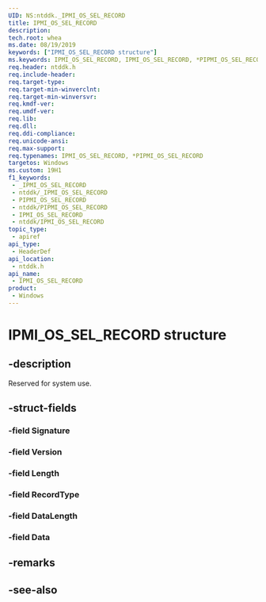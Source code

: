 ```yaml
---
UID: NS:ntddk._IPMI_OS_SEL_RECORD
title: IPMI_OS_SEL_RECORD
description: 
tech.root: whea
ms.date: 08/19/2019
keywords: ["IPMI_OS_SEL_RECORD structure"]
ms.keywords: IPMI_OS_SEL_RECORD, IPMI_OS_SEL_RECORD, *PIPMI_OS_SEL_RECORD,
req.header: ntddk.h
req.include-header: 
req.target-type: 
req.target-min-winverclnt: 
req.target-min-winversvr: 
req.kmdf-ver: 
req.umdf-ver: 
req.lib: 
req.dll: 
req.ddi-compliance: 
req.unicode-ansi: 
req.max-support: 
req.typenames: IPMI_OS_SEL_RECORD, *PIPMI_OS_SEL_RECORD
targetos: Windows
ms.custom: 19H1
f1_keywords:
 - _IPMI_OS_SEL_RECORD
 - ntddk/_IPMI_OS_SEL_RECORD
 - PIPMI_OS_SEL_RECORD
 - ntddk/PIPMI_OS_SEL_RECORD
 - IPMI_OS_SEL_RECORD
 - ntddk/IPMI_OS_SEL_RECORD
topic_type:
 - apiref
api_type:
 - HeaderDef
api_location:
 - ntddk.h
api_name:
 - IPMI_OS_SEL_RECORD
product:
 - Windows
---
```


# IPMI_OS_SEL_RECORD structure


## -description

Reserved for system use.

## -struct-fields

### -field Signature

### -field Version

### -field Length

### -field RecordType

### -field DataLength

### -field Data

## -remarks

## -see-also

